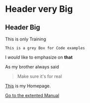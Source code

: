 # Header very Big
## Header Big

This is only Training

```This is a grey Box for Code examples```

I *would* like to emphasize on **that**

As my brother always said

>Make sure it's for real

[This](http://www.littleorange.de) is my Homepage.

[Go to the extented Manual](Test/Manual_one)
    

